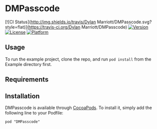 # DMPasscode

[![CI Status](http://img.shields.io/travis/Dylan Marriott/DMPasscode.svg?style=flat)](https://travis-ci.org/Dylan Marriott/DMPasscode)
[![Version](https://img.shields.io/cocoapods/v/DMPasscode.svg?style=flat)](http://cocoadocs.org/docsets/DMPasscode)
[![License](https://img.shields.io/cocoapods/l/DMPasscode.svg?style=flat)](http://cocoadocs.org/docsets/DMPasscode)
[![Platform](https://img.shields.io/cocoapods/p/DMPasscode.svg?style=flat)](http://cocoadocs.org/docsets/DMPasscode)

## Usage

To run the example project, clone the repo, and run `pod install` from the Example directory first.

## Requirements

## Installation

DMPasscode is available through [CocoaPods](http://cocoapods.org). To install
it, simply add the following line to your Podfile:

    pod "DMPasscode"
